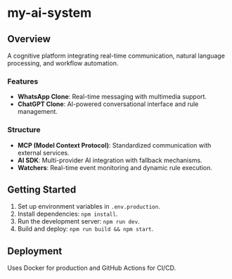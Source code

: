 # my-ai-system

## Overview
A cognitive platform integrating real-time communication, natural language processing, and workflow automation.

### Features
- **WhatsApp Clone**: Real-time messaging with multimedia support.
- **ChatGPT Clone**: AI-powered conversational interface and rule management.

### Structure
- **MCP (Model Context Protocol)**: Standardized communication with external services.
- **AI SDK**: Multi-provider AI integration with fallback mechanisms.
- **Watchers**: Real-time event monitoring and dynamic rule execution.

## Getting Started
1. Set up environment variables in `.env.production`.
2. Install dependencies: `npm install`.
3. Run the development server: `npm run dev`.
4. Build and deploy: `npm run build && npm start`.

## Deployment
Uses Docker for production and GitHub Actions for CI/CD.